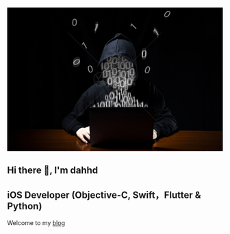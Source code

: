 ![alt README header](https://raw.githubusercontent.com/dahhd/dahhd/master/assert/my_header_.png)

## Hi there 👋, l'm dahhd
## iOS Developer (Objective-C, Swift，Flutter & Python)

Welcome to my [blog](http://blogbo.org)
